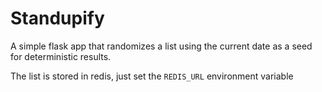 # Standupify
A simple flask app that randomizes a list using the current date as a seed for deterministic results.

The list is stored in redis, just set the `REDIS_URL` environment variable
